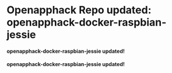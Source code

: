 
# Openapphack Repo updated: openapphack-docker-raspbian-jessie
#### openapphack-docker-raspbian-jessie updated!
#### openapphack-docker-raspbian-jessie updated!

